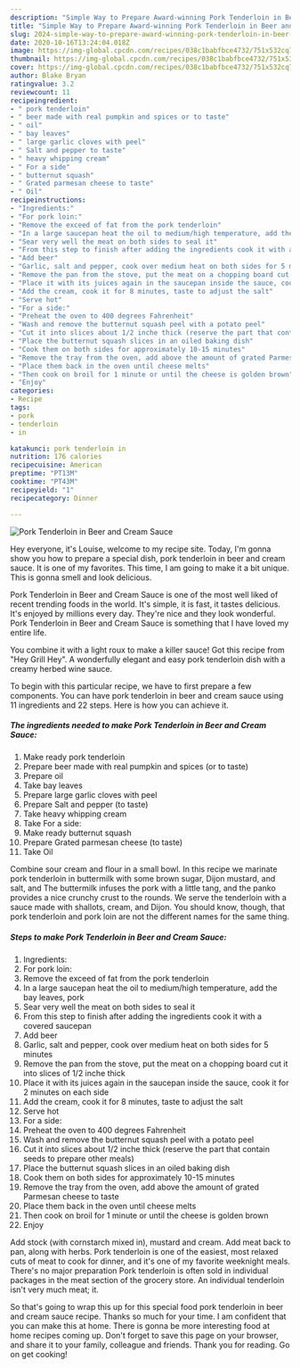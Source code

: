 ```yaml
---
description: "Simple Way to Prepare Award-winning Pork Tenderloin in Beer and Cream Sauce"
title: "Simple Way to Prepare Award-winning Pork Tenderloin in Beer and Cream Sauce"
slug: 2024-simple-way-to-prepare-award-winning-pork-tenderloin-in-beer-and-cream-sauce
date: 2020-10-16T13:24:04.018Z
image: https://img-global.cpcdn.com/recipes/038c1babfbce4732/751x532cq70/pork-tenderloin-in-beer-and-cream-sauce-recipe-main-photo.jpg
thumbnail: https://img-global.cpcdn.com/recipes/038c1babfbce4732/751x532cq70/pork-tenderloin-in-beer-and-cream-sauce-recipe-main-photo.jpg
cover: https://img-global.cpcdn.com/recipes/038c1babfbce4732/751x532cq70/pork-tenderloin-in-beer-and-cream-sauce-recipe-main-photo.jpg
author: Blake Bryan
ratingvalue: 3.2
reviewcount: 11
recipeingredient:
- " pork tenderloin"
- " beer made with real pumpkin and spices or to taste"
- " oil"
- " bay leaves"
- " large garlic cloves with peel"
- " Salt and pepper to taste"
- " heavy whipping cream"
- " For a side"
- " butternut squash"
- " Grated parmesan cheese to taste"
- " Oil"
recipeinstructions:
- "Ingredients:"
- "For pork loin:"
- "Remove the exceed of fat from the pork tenderloin"
- "In a large saucepan heat the oil to medium/high temperature, add the bay leaves, pork"
- "Sear very well the meat on both sides to seal it"
- "From this step to finish after adding the ingredients cook it with a covered saucepan"
- "Add beer"
- "Garlic, salt and pepper, cook over medium heat on both sides for 5 minutes"
- "Remove the pan from the stove, put the meat on a chopping board cut it into slices of 1/2 inche thick"
- "Place it with its juices again in the saucepan inside the sauce, cook it for 2 minutes on each side"
- "Add the cream, cook it for 8 minutes, taste to adjust the salt"
- "Serve hot"
- "For a side:"
- "Preheat the oven to 400 degrees Fahrenheit"
- "Wash and remove the butternut squash peel with a potato peel"
- "Cut it into slices about 1/2 inche thick (reserve the part that contain seeds to prepare other meals)"
- "Place the butternut squash slices in an oiled baking dish"
- "Cook them on both sides for approximately 10-15 minutes"
- "Remove the tray from the oven, add above the amount of grated Parmesan cheese to taste"
- "Place them back in the oven until cheese melts"
- "Then cook on broil for 1 minute or until the cheese is golden brown"
- "Enjoy"
categories:
- Recipe
tags:
- pork
- tenderloin
- in

katakunci: pork tenderloin in 
nutrition: 176 calories
recipecuisine: American
preptime: "PT13M"
cooktime: "PT43M"
recipeyield: "1"
recipecategory: Dinner

---
```



![Pork Tenderloin in Beer and Cream Sauce](https://img-global.cpcdn.com/recipes/038c1babfbce4732/751x532cq70/pork-tenderloin-in-beer-and-cream-sauce-recipe-main-photo.jpg)

Hey everyone, it's Louise, welcome to my recipe site. Today, I'm gonna show you how to prepare a special dish, pork tenderloin in beer and cream sauce. It is one of my favorites. This time, I am going to make it a bit unique. This is gonna smell and look delicious.

Pork Tenderloin in Beer and Cream Sauce is one of the most well liked of recent trending foods in the world. It's simple, it is fast, it tastes delicious. It's enjoyed by millions every day. They're nice and they look wonderful. Pork Tenderloin in Beer and Cream Sauce is something that I have loved my entire life.

You combine it with a light roux to make a killer sauce! Got this recipe from &#34;Hey Grill Hey&#34;. A wonderfully elegant and easy pork tenderloin dish with a creamy herbed wine sauce.


To begin with this particular recipe, we have to first prepare a few components. You can have pork tenderloin in beer and cream sauce using 11 ingredients and 22 steps. Here is how you can achieve it.

<!--inarticleads1-->

##### The ingredients needed to make Pork Tenderloin in Beer and Cream Sauce:

1. Make ready  pork tenderloin
1. Prepare  beer made with real pumpkin and spices (or to taste)
1. Prepare  oil
1. Take  bay leaves
1. Prepare  large garlic cloves with peel
1. Prepare  Salt and pepper (to taste)
1. Take  heavy whipping cream
1. Take  For a side:
1. Make ready  butternut squash
1. Prepare  Grated parmesan cheese (to taste)
1. Take  Oil


Combine sour cream and flour in a small bowl. In this recipe we marinate pork tenderloin in buttermilk with some brown sugar, Dijon mustard, and salt, and The buttermilk infuses the pork with a little tang, and the panko provides a nice crunchy crust to the rounds. We serve the tenderloin with a sauce made with shallots, cream, and Dijon. You should know, though, that pork tenderloin and pork loin are not the different names for the same thing. 

<!--inarticleads2-->

##### Steps to make Pork Tenderloin in Beer and Cream Sauce:

1. Ingredients:
1. For pork loin:
1. Remove the exceed of fat from the pork tenderloin
1. In a large saucepan heat the oil to medium/high temperature, add the bay leaves, pork
1. Sear very well the meat on both sides to seal it
1. From this step to finish after adding the ingredients cook it with a covered saucepan
1. Add beer
1. Garlic, salt and pepper, cook over medium heat on both sides for 5 minutes
1. Remove the pan from the stove, put the meat on a chopping board cut it into slices of 1/2 inche thick
1. Place it with its juices again in the saucepan inside the sauce, cook it for 2 minutes on each side
1. Add the cream, cook it for 8 minutes, taste to adjust the salt
1. Serve hot
1. For a side:
1. Preheat the oven to 400 degrees Fahrenheit
1. Wash and remove the butternut squash peel with a potato peel
1. Cut it into slices about 1/2 inche thick (reserve the part that contain seeds to prepare other meals)
1. Place the butternut squash slices in an oiled baking dish
1. Cook them on both sides for approximately 10-15 minutes
1. Remove the tray from the oven, add above the amount of grated Parmesan cheese to taste
1. Place them back in the oven until cheese melts
1. Then cook on broil for 1 minute or until the cheese is golden brown
1. Enjoy


Add stock (with cornstarch mixed in), mustard and cream. Add meat back to pan, along with herbs. Pork tenderloin is one of the easiest, most relaxed cuts of meat to cook for dinner, and it&#39;s one of my favorite weeknight meals. There&#39;s no major preparation Pork tenderloin is often sold in individual packages in the meat section of the grocery store. An individual tenderloin isn&#39;t very much meat; it. 

So that's going to wrap this up for this special food pork tenderloin in beer and cream sauce recipe. Thanks so much for your time. I am confident that you can make this at home. There is gonna be more interesting food at home recipes coming up. Don't forget to save this page on your browser, and share it to your family, colleague and friends. Thank you for reading. Go on get cooking!
